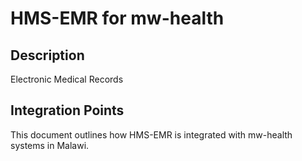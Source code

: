 # HMS-EMR for mw-health

## Description

Electronic Medical Records

## Integration Points

This document outlines how HMS-EMR is integrated with mw-health systems in Malawi.
